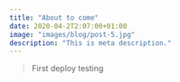 ```yaml
---
title: "About to come"
date: 2020-04-2T2:07:00+01:00
image: "images/blog/post-5.jpg"
description: "This is meta description."
---
```



> First deploy testing
